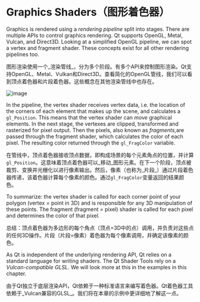 # Graphics Shaders（图形着色器）

Graphics is rendered using a _rendering pipeline_ split into stages. There are multiple APIs to control graphics rendering. Qt supports OpenGL, Metal, Vulcan, and Direct3D. Looking at a simplified OpenGL pipeline, we can spot a vertex and fragment shader. These concepts exist for all other rendering pipelines too.

图形渲染使用一个_渲染管线_，分为多个阶段。有多个API来控制图形渲染。Qt支持OpenGL、Metal、Vulkan和Direct3D。查看简化的OpenGL管线，我们可以看到顶点着色器和片段着色器。这些概念在其他渲染管线中也存在。

![image](./assets/openglpipeline.png)

In the pipeline, the vertex shader receives vertex data, i.e. the location of the corners of each element that makes up the scene, and calculates a `gl_Position`. This means that the vertex shader can _move_ graphical elements. In the next stage, the vertexes are clipped, transformed and rasterized for pixel output. Then the pixels, also known as _fragments_,are passed through the fragment shader, which calculates the color of each pixel. The resulting color returned through the `gl_FragColor` variable. 

在管线中，顶点着色器接收顶点数据，即构成场景的每个元素角点的位置，并计算`gl_Position`。这意味着顶点着色器可以_移动_图形元素。在下一个阶段，顶点被裁剪、变换并光栅化以进行像素输出。然后，像素（也称为_片段_）通过片段着色器传递，该着色器计算每个像素的颜色。通过`gl_FragColor`变量返回的结果颜色。

To summarize: the vertex shader is called for each corner point of your polygon (vertex = point in 3D) and is responsible for any 3D manipulation of these points. The fragment (fragment = pixel) shader is called for each pixel and determines the color of that pixel.

总结：顶点着色器为多边形的每个角点（顶点=3D中的点）调用，并负责对这些点的任何3D操作。片段（片段=像素）着色器为每个像素调用，并确定该像素的颜色。


As Qt is independent of the underlying rendering API, Qt relies on a standard language for writing shaders. The Qt Shader Tools rely on a _Vulcan-compatible GLSL_. We will look more at this in the examples in this chapter.

由于Qt独立于底层渲染API，Qt依赖于一种标准语言来编写着色器。Qt着色器工具依赖于_Vulcan兼容的GLSL_。我们将在本章的示例中更详细地了解这一点。
